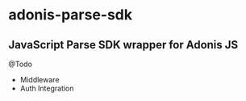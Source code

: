 # adonis-parse-sdk

## JavaScript Parse SDK wrapper for Adonis JS

@Todo
  - Middleware
  - Auth Integration
